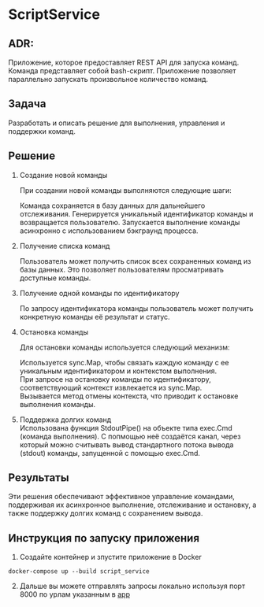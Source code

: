 # ScriptService

## ADR:
   Приложение, которое предоставляет REST API для запуска команд. Команда представляет собой bash-скрипт. 
   Приложение позволяет параллельно запускать произвольное количество команд.

## Задача
   Разработать и описать решение для выполнения, управления и поддержки команд.

## Решение
1. Создание новой команды

   При создании новой команды выполняются следующие шаги:

   Команда сохраняется в базу данных для дальнейшего отслеживания.
   Генерируется уникальный идентификатор команды и возвращается пользователю.
   Запускается выполнение команды асинхронно с использованием бэкграунд процесса.
2. Получение списка команд

   Пользователь может получить список всех сохраненных команд из базы данных. Это позволяет пользователям просматривать доступные команды.

3. Получение одной команды по идентификатору

   По запросу идентификатора команды пользователь может получить конкретную команды её результат и статус.

4. Остановка команды

   Для остановки команды используется следующий механизм:

   Используется sync.Map, чтобы связать каждую команду с ее уникальным идентификатором и контекстом выполнения.  
   При запросе на остановку команды по идентификатору, соответствующий контекст извлекается из sync.Map.  
   Вызывается метод отмены контекста, что приводит к остановке выполнения команды.  
5. Поддержка долгих команд  
   Использована функция StdoutPipe() на объекте типа exec.Cmd (команда выполнения).
   С попмощью неё создаётся канал, через который можно считывать вывод стандартного потока вывода (stdout) команды, запущенной с помощью exec.Cmd.

## Результаты
   Эти решения обеспечивают эффективное управление командами, поддерживая их асинхронное выполнение, отслеживание и остановку, 
   а также поддержку долгих команд с сохранением вывода.


## Инструкция по запуску приложения
1. Создайте контейнер и зпустите приложение в Docker 
```ssh
docker-compose up --build script_service
```

2. Дальше вы можете отправлять запросы локально используя порт 8000
   по урлам указанным в [app](./internal/app/app.go)